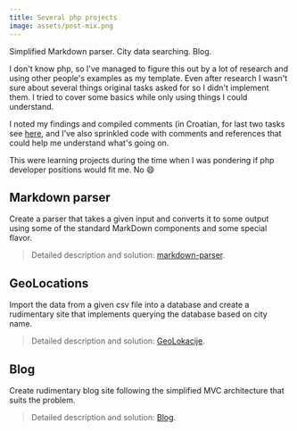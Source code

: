 ```yaml
---
title: Several php projects
image: assets/post-mix.png
---
```


Simplified Markdown parser. City data searching. Blog.

I don't know php, so I've managed to figure this out by a lot of research and using other people's examples as my template. Even after research I wasn't sure about several things original tasks asked for so I didn't implement them. I tried to cover some basics while only using things I could understand.

<!--more-->
I noted my findings and compiled comments (in Croatian, for last two tasks see [here](https://github.com/inesucrvenom/practice-archive/tree/master/job-interview-php/php-comments.pdf), and I've also sprinkled code with comments and references that could help me understand what's going on.

This were learning projects during the time when I was pondering if php developer positions would fit me. No :smile:

## Markdown parser
Create a parser that takes a given input and converts it to some output using some of the standard MarkDown components and some special flavor.

> Detailed description and solution: [markdown-parser](https://github.com/inesucrvenom/practice-archive/tree/master/job-interview-php/markdown-parser).


## GeoLocations
Import the data from a given csv file into a database and create a rudimentary site that implements querying the database based on city name.

> Detailed description and solution: [GeoLokacije](https://github.com/inesucrvenom/practice-archive/tree/master/job-interview-php/GeoLokacije).


## Blog
Create rudimentary blog site following the simplified MVC architecture that suits the problem.

> Detailed description and solution: [Blog](https://github.com/inesucrvenom/practice-archive/tree/master/job-interview-php/Blog).
